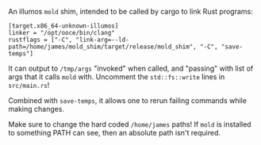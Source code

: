 An illumos `mold` shim, intended to be called by cargo to link Rust programs:

```
[target.x86_64-unknown-illumos]
linker = "/opt/ooce/bin/clang"
rustflags = ["-C", "link-arg=--ld-path=/home/james/mold_shim/target/release/mold_shim", "-C", "save-temps"]
```

It can output to `/tmp/args` "invoked" when called, and "passing" with list of args that it calls `mold` with. Uncomment the `std::fs::write` lines in `src/main.rs`!

Combined with `save-temps`, it allows one to rerun failing commands while making changes.

Make sure to change the hard coded `/home/james` paths! If `mold` is installed to something PATH can see, then an absolute path isn't required.

